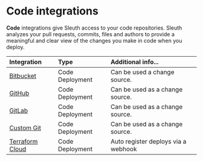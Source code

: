 # Code integrations

**Code** integrations give Sleuth access to your code repositories. Sleuth analyzes your pull requests, commits, files and authors to provide a meaningful and clear view of the changes you make in code when you deploy.

| Integration | Type | Additional info... |
| :--- | :--- | :--- |
| [Bitbucket](bitbucket.md) | Code Deployment | Can be used a change source.  |
| [GitHub](github.md) | Code Deployment | Can be used as a change source.  |
| [GitLab](gitlab.md) | Code Deployment | Can be used as a change source.  |
| [Custom Git](custom.md) | Code Deployment | Can be used as a change source.  |
| [Terraform Cloud](https://www.terraform.io/cloud) | Code Deployment | Auto register deploys via a webhook  |

